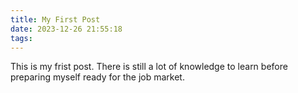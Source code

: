 ```yaml
---
title: My First Post
date: 2023-12-26 21:55:18
tags:
---
```


This is my frist post.
There is still a lot of knowledge to learn before preparing myself ready for the job market.
